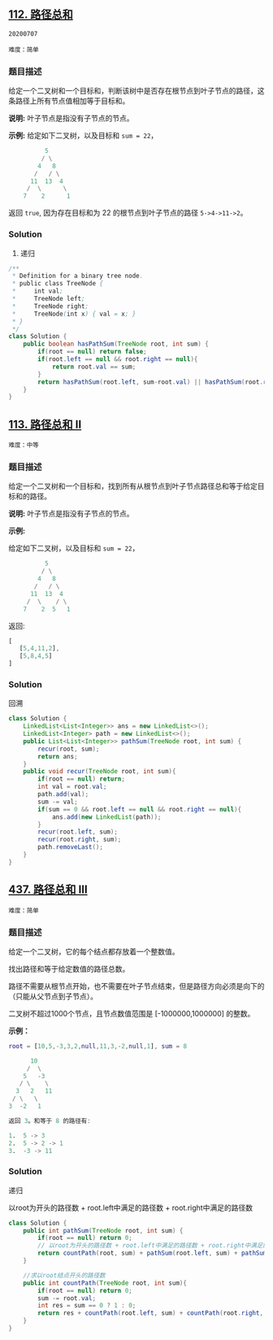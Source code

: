 ## [112. 路径总和](https://leetcode-cn.com/problems/path-sum/)

`20200707`

`难度：简单`

### 题目描述

给定一个二叉树和一个目标和，判断该树中是否存在根节点到叶子节点的路径，这条路径上所有节点值相加等于目标和。

**说明:** 叶子节点是指没有子节点的节点。

**示例:** 
给定如下二叉树，以及目标和 `sum = 22`，

```matlab
          5
         / \
        4   8
       /   / \
      11  13  4
     /  \      \
    7    2      1
```

返回 `true`, 因为存在目标和为 22 的根节点到叶子节点的路径 `5->4->11->2`。

### Solution

1. 递归

```java
/**
 * Definition for a binary tree node.
 * public class TreeNode {
 *     int val;
 *     TreeNode left;
 *     TreeNode right;
 *     TreeNode(int x) { val = x; }
 * }
 */
class Solution {
    public boolean hasPathSum(TreeNode root, int sum) {
        if(root == null) return false;
        if(root.left == null && root.right == null){
            return root.val == sum;
        }
        return hasPathSum(root.left, sum-root.val) || hasPathSum(root.right, sum-root.val);
    }
}
```

## [113. 路径总和 II](https://leetcode-cn.com/problems/path-sum-ii/)

`难度：中等`

### 题目描述

给定一个二叉树和一个目标和，找到所有从根节点到叶子节点路径总和等于给定目标和的路径。

**说明:** 叶子节点是指没有子节点的节点。

**示例:**

给定如下二叉树，以及目标和 `sum = 22`，

```matlab
          5
         / \
        4   8
       /   / \
      11  13  4
     /  \    / \
    7    2  5   1
```

返回:

```matlab
[
   [5,4,11,2],
   [5,8,4,5]
]
```

### Solution

回溯

```java
class Solution {
    LinkedList<List<Integer>> ans = new LinkedList<>();
    LinkedList<Integer> path = new LinkedList<>();
    public List<List<Integer>> pathSum(TreeNode root, int sum) {
        recur(root, sum);
        return ans;
    }
    public void recur(TreeNode root, int sum){
        if(root == null) return;
        int val = root.val;
        path.add(val);
        sum -= val;
        if(sum == 0 && root.left == null && root.right == null){
            ans.add(new LinkedList(path));
        }
        recur(root.left, sum);
        recur(root.right, sum);
        path.removeLast();
    }
}
```

## [437. 路径总和 III](https://leetcode-cn.com/problems/path-sum-iii/)

`难度：简单`

### 题目描述

给定一个二叉树，它的每个结点都存放着一个整数值。

找出路径和等于给定数值的路径总数。

路径不需要从根节点开始，也不需要在叶子节点结束，但是路径方向必须是向下的（只能从父节点到子节点）。

二叉树不超过1000个节点，且节点数值范围是 [-1000000,1000000] 的整数。

**示例：**

```matlab
root = [10,5,-3,3,2,null,11,3,-2,null,1], sum = 8

      10
     /  \
    5   -3
   / \    \
  3   2   11
 / \   \
3  -2   1

返回 3。和等于 8 的路径有:

1.  5 -> 3
2.  5 -> 2 -> 1
3.  -3 -> 11
```

### Solution

递归

以root为开头的路径数 + root.left中满足的路径数 + root.right中满足的路径数

```java
class Solution {
    public int pathSum(TreeNode root, int sum) {
        if(root == null) return 0;
        // 以root为开头的路径数 + root.left中满足的路径数 + root.right中满足的路径数
        return countPath(root, sum) + pathSum(root.left, sum) + pathSum(root.right, sum); 
    }

    //求以root结点开头的路径数
    public int countPath(TreeNode root, int sum){
        if(root == null) return 0;
        sum -= root.val;
        int res = sum == 0 ? 1 : 0;
        return res + countPath(root.left, sum) + countPath(root.right, sum);
    }
}
```

